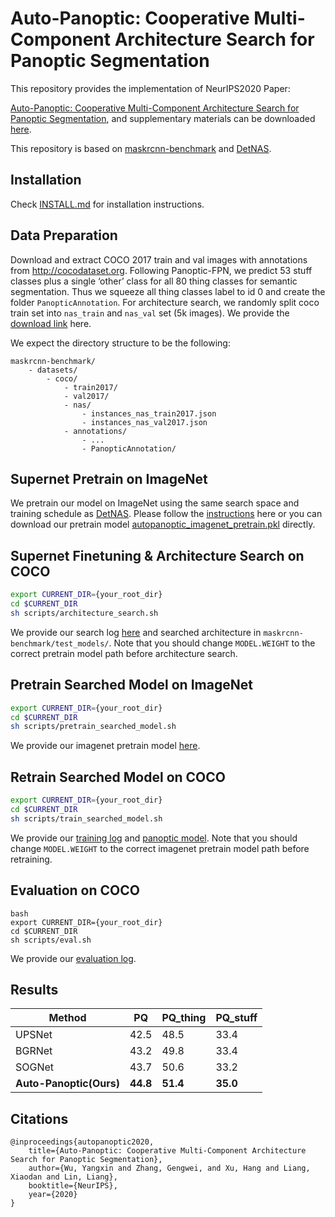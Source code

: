 # Auto-Panoptic: Cooperative Multi-Component Architecture Search for Panoptic Segmentation

This repository provides the implementation of NeurIPS2020 Paper: 

[Auto-Panoptic: Cooperative Multi-Component Architecture Search for Panoptic Segmentation](https://drive.google.com/file/d/1iJ8AKFrKRsMvhAxmYA5MJRDegIUKWjj0/view?usp=sharing),
and supplementary materials can be downloaded [here](https://drive.google.com/file/d/1osijWS1HcdZmW0P9Tels3nnAZbXugMRl/view?usp=sharing).

This repository is based on [maskrcnn-benchmark](https://github.com/facebookresearch/maskrcnn-benchmark) and [DetNAS](https://github.com/megvii-model/DetNAS).

## Installation
Check [INSTALL.md](https://github.com/Jacobew/AutoPanoptic/blob/master/INSTALL.md) for installation instructions.


## Data Preparation
Download and extract COCO 2017 train and val images with annotations from http://cocodataset.org. 
Following Panoptic-FPN, we predict 53 stuff classes plus a single ‘other’ class for all 80 thing classes for semantic segmentation. 
Thus we squeeze all thing classes label to id 0 and create the folder `PanopticAnnotation`.
For architecture search, we randomly split coco train set into `nas_train` and `nas_val` set (5k images). 
We provide the [download link](https://drive.google.com/file/d/16JwyqmHHTit6g5BI37DxVeOW5H3IBvS9/view?usp=sharing) here.

We expect the directory structure to be the following:
```
maskrcnn-benchmark/
    - datasets/
        - coco/
            - train2017/
            - val2017/
            - nas/
                - instances_nas_train2017.json
                - instances_nas_val2017.json
            - annotations/  
                - ...
                - PanopticAnnotation/ 
```

## Supernet Pretrain on ImageNet
We pretrain our model on ImageNet using the same search space and training schedule as [DetNAS](https://github.com/megvii-model/DetNAS).
Please follow the [instructions](https://github.com/megvii-model/DetNAS#step-2-supernet-training) here or you can download our pretrain model [autopanoptic_imagenet_pretrain.pkl](https://drive.google.com/file/d/1d6dx5M_vT0dIq33B2roya_C_df9zeP_L/view?usp=sharing) directly.

## Supernet Finetuning & Architecture Search on COCO
```bash
export CURRENT_DIR={your_root_dir}
cd $CURRENT_DIR
sh scripts/architecture_search.sh
```
We provide our search log [here](https://drive.google.com/file/d/1ZSkXjBBjYYO3gLIR0reGpKD0YkpMtu1D/view?usp=sharing) and searched architecture in `maskrcnn-benchmark/test_models/`.
Note that you should change `MODEL.WEIGHT` to the correct pretrain model path before architecture search.

## Pretrain Searched Model on ImageNet
```bash
export CURRENT_DIR={your_root_dir}
cd $CURRENT_DIR
sh scripts/pretrain_searched_model.sh
```
We provide our imagenet pretrain model [here](https://drive.google.com/file/d/1amkCFrHj7JfnJ6YmjGNO_YatmTZl3Lyn/view?usp=sharing).

## Retrain Searched Model on COCO
```bash
export CURRENT_DIR={your_root_dir}
cd $CURRENT_DIR
sh scripts/train_searched_model.sh
```
We provide our [training log](https://drive.google.com/file/d/1uTZ5GZj0YQxl6uirEqagKv7tI29M22zO/view?usp=sharing) and [panoptic model](https://drive.google.com/file/d/15qiYYNUYqpR0UBGDzbX3jz_UQe8V3sxw/view?usp=sharing). 
Note that you should change `MODEL.WEIGHT` to the correct imagenet pretrain model path before retraining.

## Evaluation on COCO
```
bash
export CURRENT_DIR={your_root_dir}
cd $CURRENT_DIR
sh scripts/eval.sh
```
We provide our [evaluation log](https://drive.google.com/file/d/1eTybVn4PErK-b4Csystgjn6ljIYCUvSk/view?usp=sharing).

## Results
| Method  | PQ | PQ_thing | PQ_stuff  |
|----------|--------|-----------|-----------|
| UPSNet |  42.5 | 48.5 | 33.4 |
| BGRNet | 43.2 | 49.8 | 33.4 |
| SOGNet | 43.7 | 50.6 | 33.2 |
| **Auto-Panoptic(Ours)** | **44.8** | **51.4** | **35.0** |

## Citations
```
@inproceedings{autopanoptic2020, 
    title={Auto-Panoptic: Cooperative Multi-Component Architecture Search for Panoptic Segmentation}, 
    author={Wu, Yangxin and Zhang, Gengwei, and Xu, Hang and Liang, Xiaodan and Lin, Liang}, 
    booktitle={NeurIPS}, 
    year={2020}
}
```